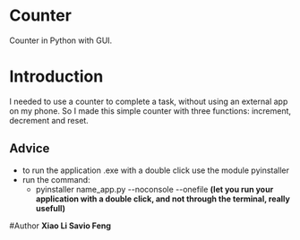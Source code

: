 # Counter
Counter in Python with GUI.
# Introduction
I needed to use a counter to complete a task, without using an external app on my phone. So I made this simple counter with three functions: increment, decrement and reset.

## Advice 
 - to run the application .exe with a double click use the module pyinstaller
 - run the command: 
    - pyinstaller name_app.py --noconsole --onefile **(let you run your application with a double click, and not through the terminal, really usefull)**

#Author
<b>Xiao Li Savio Feng</b>
